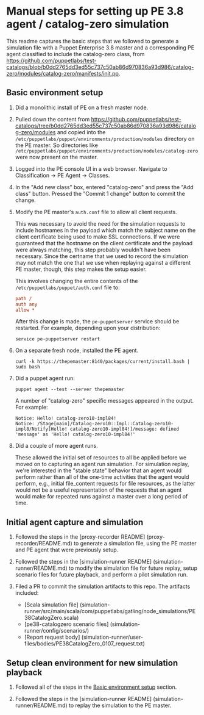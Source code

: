 # Manual steps for setting up PE 3.8 agent / catalog-zero simulation

This readme captures the basic steps that we followed to generate a simulation
file with a Puppet Enterprise 3.8 master and a corresponding PE agent
classified to include the catalog-zero class, from https://github.com/puppetlabs/test-catalogs/blob/b0dd2765dd3ed55c737c50ab86d970836a93d986/catalog-zero/modules/catalog-zero/manifests/init.pp.

## Basic environment setup

1. Did a monolithic install of PE on a fresh master node.

2. Pulled down the content from https://github.com/puppetlabs/test-catalogs/tree/b0dd2765dd3ed55c737c50ab86d970836a93d986/catalog-zero/modules
   and copied into the `/etc/puppetlabs/puppet/environments/production/modules`
   directory on the PE master.  So directories like `/etc/puppetlabs/puppet/environments/production/modules/catalog-zero`
   were now present on the master.

3. Logged into the PE console UI in a web browser.  Navigate to Classification
   -> PE Agent -> Classes.

4. In the "Add new class" box, entered "catalog-zero" and press the "Add class"
   button.  Pressed the "Commit 1 change" button to commit the change.

5. Modify the PE master's `auth.conf` file to allow all client requests.

   This was necessary to avoid the need for the simulation requests to include
   hostnames in the payload which match the subject name on the client
   certificate being used to make SSL connections.  If we were guaranteed that
   the hostname on the client certificate and the payload were always matching,
   this step probably wouldn't have been necessary.  Since the certname that we
   used to record the simulation may not match the one that we use when
   replaying against a different PE master, though, this step makes the setup
   easier.

   This involves changing the entire contents of the `/etc/puppetlabs/puppet/auth.conf`
   file to:

   ~~~~ini
   path /
   auth any
   allow *
   ~~~~

   After this change is made, the `pe-puppetserver` service should be restarted.
   For example, depending upon your distribution:

   ~~~~
   service pe-puppetserver restart
   ~~~~

6. On a separate fresh node, installed the PE agent.

   ~~~~
   curl -k https://thepemaster:8140/packages/current/install.bash | sudo bash
   ~~~~

7. Did a puppet agent run:

   ~~~~
   puppet agent --test --server thepemaster
   ~~~~

   A number of "catalog-zero" specific messages appeared in the output.
   For example:

   ~~~~
   Notice: Hello! catalog-zero10-impl84!
   Notice: /Stage[main]/Catalog-zero10::Impl::Catalog-zero10-impl8/Notify[Hello! catalog-zero10-impl84!]/message: defined 'message' as 'Hello! catalog-zero10-impl84!'
   ~~~~

8. Did a couple of more agent runs.

   These allowed the initial set of resources to all be applied before we moved
   on to capturing an agent run simulation.  For simulation replay, we're
   interested in the "stable state" behavior that an agent would perform rather
   than all of the one-time activities that the agent would perform, e.g.,
   initial file_content requests for file resources, as the latter would not be
   a useful representation of the requests that an agent would make for repeated
   runs against a master over a long period of time.

## Initial agent capture and simulation

1. Followed the steps in the [proxy-recorder README] (proxy-recorder/README.md)
   to generate a simulation file, using the PE master and PE agent that were
   previously setup.

2. Followed the steps in the [simulation-runner README] (simulation-runner/README.md)
   to modify the simulation file for future replay, setup scenario files for
   future playback, and perform a pilot simulation run.

3. Filed a PR to commit the simulation artifacts to this repo.  The artifacts
   included:

   * [Scala simulation file] (simulation-runner/src/main/scala/com/puppetlabs/gatling/node_simulations/PE38CatalogZero.scala)
   * [pe38-catalogzero scenario files] (simulation-runner/config/scenarios/)
   * [Report request body] (simulation-runner/user-files/bodies/PE38CatalogZero_0107_request.txt)

## Setup clean environment for new simulation playback

1. Followed all of the steps in the [Basic environment setup](#basic-environment-setup)
   section.

2. Followed the steps in the [simulation-runner README] (simulation-runner/README.md)
   to replay the simulation to the PE master.
